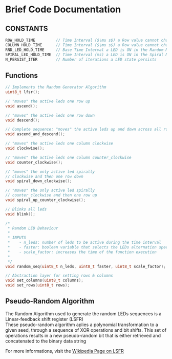 # Brief Code Documentation

## CONSTANTS
```c
ROW_HOLD_TIME         // Time Interval ($\mu s$) a Row value cannot change
COLUMN_HOLD_TIME      // Time Interval ($\mu s$) a Row value cannot change
RND_LED_HOLD_TIME     // Base Time Interval a LED is ON in the Random Mode
SPIRAL_LED_HOLD_TIME  // Time Interval (ms) a LED is ON in the Spiral Mode 
N_PERSIST_ITER        // Number of iterations a LED state persists
```

## Functions
```c
// Implements the Random Generator Algorithm
uint8_t lfsr();

// "moves" the active leds one row up
void ascend();

// "moves" the active leds one row down
void descend();

// Complete sequence: "moves" the active leds up and down across all rows
void ascend_and_descend();

// "moves" the active leds one column clockwise
void clockwise();

// "moves" the active leds one column counter_clockwise
void counter_clockwise();

// "moves" the only active led spirally
// clockwise and then one row down
void spiral_down_clockwise();

// "moves" the only active led spirally
// counter_clockwise and then one row up
void spiral_up_counter_clockwise();

// Blinks all leds
void blink();

/*
 * Random LED Behaviour
 *
 * INPUTS
 *    - n_leds: number of leds to be active during the time interval
 *    - faster: boolean variable that selects the LEDs alternation speed
 *    - scale_factor: increases the time of the function execution
 *
 */
void random_seq(uint8_t n_leds, uint8_t faster, uint8_t scale_factor);

// Abstraction layer for setting rows & columns
void set_columns(uint8_t columns);
void set_rows(uint8_t rows);
```

## Pseudo-Random Algorithm 
The Random Algorithm used to generate the random LEDs sequences is a Linear-feedback shift register (LSFR)   
These pseudo-random algorithm aplies a polynomial transformation to a given seed, through a sequence of XOR operations and bit shifts.
This set of operations results in a new pseudo-random bit that is either retrieved and concatenated to the binary data string  

For more informations, visit the [Wikipedia Page on LSFR](https://en.wikipedia.org/wiki/Linear-feedback_shift_register)

